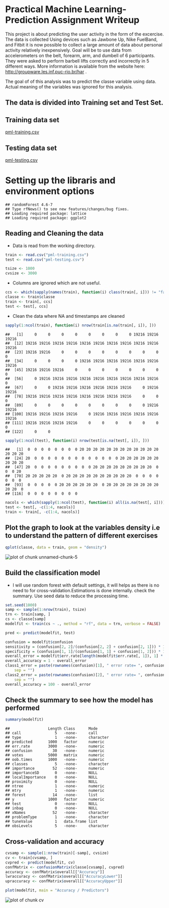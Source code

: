 Practical Machine Learning- Prediction Assignment Writeup
========================================================

This project is about predicting the user activity in the form of the excercise. The data is collected Using devices such as Jawbone Up, Nike FuelBand, and Fitbit it is now possible to collect a large amount of data about personal activity relatively inexpensively. Goal will be to use data from accelerometers on the belt, forearm, arm, and dumbell of 6 participants. They were asked to perform barbell lifts correctly and incorrectly in 5 different ways. More information is available from the website here: http://groupware.les.inf.puc-rio.br/har .

The goal of of this analysis was to predict the classe variable using data.
Actual meaning of the variables was ignored for this analysis.

## The data is divided into Training set and Test Set.


Training data set 
-----------------
<a href="https://d396qusza40orc.cloudfront.net/predmachlearn/pml-training.csv">pml-training.csv</a>

Testing data set
-----------------
<a href="https://d396qusza40orc.cloudfront.net/predmachlearn/pml-testing.csv">pml-testing.csv</a>

# Setting up the libraris and environment options

```
## randomForest 4.6-7
## Type rfNews() to see new features/changes/bug fixes.
## Loading required package: lattice
## Loading required package: ggplot2
```


## Reading and Cleaning the data
* Data is read from the working directory.

```r
train <- read.csv("pml-training.csv")
test <- read.csv("pml-testing.csv")
```



```r
tsize <- 1000
cvsize <- 3000
```

* Columns are ignored which are not useful.

```r
ccs <- which(sapply(names(train), function(i) class(train[, i])) != "factor")
classe <- train$classe
train <- train[, ccs]
test <- test[, ccs]
```

* Clean the data where NA and timestamps are cleaned

```r
sapply(1:ncol(train), function(i) nrow(train[is.na(train[, i]), ]))
```

```
##   [1]     0     0     0     0     0     0     0     0 19216 19216 19216
##  [12] 19216 19216 19216 19216 19216 19216 19216 19216 19216 19216 19216
##  [23] 19216 19216     0     0     0     0     0     0     0     0     0
##  [34]     0     0     0     0 19216 19216 19216 19216 19216 19216 19216
##  [45] 19216 19216 19216     0     0     0     0     0     0     0     0
##  [56]     0 19216 19216 19216 19216 19216 19216 19216 19216 19216     0
##  [67]     0     0 19216 19216 19216 19216 19216 19216     0 19216 19216
##  [78] 19216 19216 19216 19216 19216 19216 19216 19216     0     0     0
##  [89]     0     0     0     0     0     0     0     0     0 19216 19216
## [100] 19216 19216 19216 19216     0 19216 19216 19216 19216 19216 19216
## [111] 19216 19216 19216 19216     0     0     0     0     0     0     0
## [122]     0     0
```

```r
sapply(1:ncol(test), function(i) nrow(test[is.na(test[, i]), ]))
```

```
##   [1]  0  0  0  0  0  0  0  0 20 20 20 20 20 20 20 20 20 20 20 20 20 20 20
##  [24] 20  0  0  0  0  0  0  0  0  0  0  0  0  0 20 20 20 20 20 20 20 20 20
##  [47] 20  0  0  0  0  0  0  0  0  0 20 20 20 20 20 20 20 20 20  0  0  0 20
##  [70] 20 20 20 20 20  0 20 20 20 20 20 20 20 20 20 20  0  0  0  0  0  0  0
##  [93]  0  0  0  0  0 20 20 20 20 20 20  0 20 20 20 20 20 20 20 20 20 20  0
## [116]  0  0  0  0  0  0  0  0
```

```r
nacols <- which(sapply(1:ncol(test), function(i) all(is.na(test[, i]))))
test <- test[, -c(1:4, nacols)]
train <- train[, -c(1:4, nacols)]
```

## Plot the graph to look at the variables density i.e to understand the pattern of different exercises 

```r
qplot(classe, data = train, geom = "density")
```

![plot of chunk unnamed-chunk-5](figure/unnamed-chunk-5.png) 



## Build the classification model
* I will use random forest with default settings, it will helps as there is no need to for cross-validation.Estimations is done internally.
check the summary.
Use seed data to reduce the processing time.

```r
set.seed(1000)
samp <- sample(1:nrow(train), tsize)
trn <- train[samp, ]
cs <- classe[samp]
modelfit <- train(cs ~ ., method = "rf", data = trn, verbose = FALSE)

pred <- predict(modelfit, test)
```


```r
confusion = modelfit$confusion
sensitivity = (confusion[2, 2]/(confusion[2, 2] + confusion[2, 1])) * 100
specificity = (confusion[1, 1]/(confusion[1, 1] + confusion[1, 2])) * 100
overall_error = modelfit$err.rate[length(modelfit$err.rate[, 1]), 1] * 100
overall_accuracy = 1 - overall_error
class1_error = paste(rownames(confusion)[1], " error rate= ", confusion[1, 3], 
    sep = "")
class2_error = paste(rownames(confusion)[2], " error rate= ", confusion[2, 3], 
    sep = "")
overall_accuracy = 100 - overall_error
```

## Check the summary to see how the model has performed

```r
summary(modelfit)
```

```
##                 Length Class      Mode     
## call               5   -none-     call     
## type               1   -none-     character
## predicted       1000   factor     numeric  
## err.rate        3000   -none-     numeric  
## confusion         30   -none-     numeric  
## votes           5000   matrix     numeric  
## oob.times       1000   -none-     numeric  
## classes            5   -none-     character
## importance        52   -none-     numeric  
## importanceSD       0   -none-     NULL     
## localImportance    0   -none-     NULL     
## proximity          0   -none-     NULL     
## ntree              1   -none-     numeric  
## mtry               1   -none-     numeric  
## forest            14   -none-     list     
## y               1000   factor     numeric  
## test               0   -none-     NULL     
## inbag              0   -none-     NULL     
## xNames            52   -none-     character
## problemType        1   -none-     character
## tuneValue          1   data.frame list     
## obsLevels          5   -none-     character
```


## Cross-validation and accuracy


```r
cvsamp <- sample(1:nrow(train)[-samp], cvsize)
cv <- train[cvsamp, ]
cvpred <- predict(modelfit, cv)
confMatrix <- confusionMatrix(classe[cvsamp], cvpred)
accuracy <- confMatrix$overall[["Accuracy"]]
lwraccuracy <- confMatrix$overall[["AccuracyLower"]]
upraccuracy <- confMatrix$overall[["AccuracyUpper"]]

plot(modelfit, main = "Accuracy / Predictors")
```

![plot of chunk cv](figure/cv.png) 

